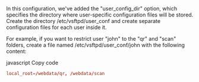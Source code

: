 In this configuration, we've added the "user_config_dir" option, which specifies the directory where user-specific configuration files will be stored. Create the directory /etc/vsftpd/user_conf and create separate configuration files for each user inside it.

For example, if you want to restrict user "john" to the "qr" and "scan" folders, create a file named /etc/vsftpd/user_conf/john with the following content:

javascript
Copy code
```cnf
local_root=/webdata/qr, /webdata/scan
```
